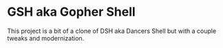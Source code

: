 # GSH aka Gopher Shell

This project is a bit of a clone of DSH aka Dancers Shell but with a couple tweaks and modernization.
